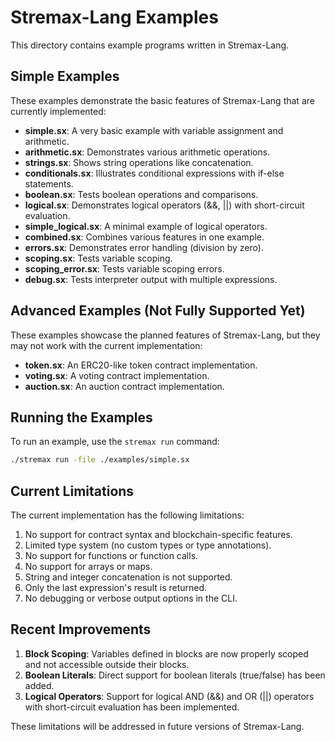 # Stremax-Lang Examples

This directory contains example programs written in Stremax-Lang.

## Simple Examples

These examples demonstrate the basic features of Stremax-Lang that are currently implemented:

- **simple.sx**: A very basic example with variable assignment and arithmetic.
- **arithmetic.sx**: Demonstrates various arithmetic operations.
- **strings.sx**: Shows string operations like concatenation.
- **conditionals.sx**: Illustrates conditional expressions with if-else statements.
- **boolean.sx**: Tests boolean operations and comparisons.
- **logical.sx**: Demonstrates logical operators (&&, ||) with short-circuit evaluation.
- **simple_logical.sx**: A minimal example of logical operators.
- **combined.sx**: Combines various features in one example.
- **errors.sx**: Demonstrates error handling (division by zero).
- **scoping.sx**: Tests variable scoping.
- **scoping_error.sx**: Tests variable scoping errors.
- **debug.sx**: Tests interpreter output with multiple expressions.

## Advanced Examples (Not Fully Supported Yet)

These examples showcase the planned features of Stremax-Lang, but they may not work with the current implementation:

- **token.sx**: An ERC20-like token contract implementation.
- **voting.sx**: A voting contract implementation.
- **auction.sx**: An auction contract implementation.

## Running the Examples

To run an example, use the `stremax run` command:

```bash
./stremax run -file ./examples/simple.sx
```

## Current Limitations

The current implementation has the following limitations:

1. No support for contract syntax and blockchain-specific features.
2. Limited type system (no custom types or type annotations).
3. No support for functions or function calls.
4. No support for arrays or maps.
5. String and integer concatenation is not supported.
6. Only the last expression's result is returned.
7. No debugging or verbose output options in the CLI.

## Recent Improvements

1. **Block Scoping**: Variables defined in blocks are now properly scoped and not accessible outside their blocks.
2. **Boolean Literals**: Direct support for boolean literals (true/false) has been added.
3. **Logical Operators**: Support for logical AND (&&) and OR (||) operators with short-circuit evaluation has been implemented.

These limitations will be addressed in future versions of Stremax-Lang. 